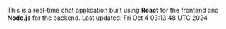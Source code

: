 This is a real-time chat application built using **React** for the frontend and **Node.js** for the backend.
Last updated: Fri Oct  4 03:13:48 UTC 2024
